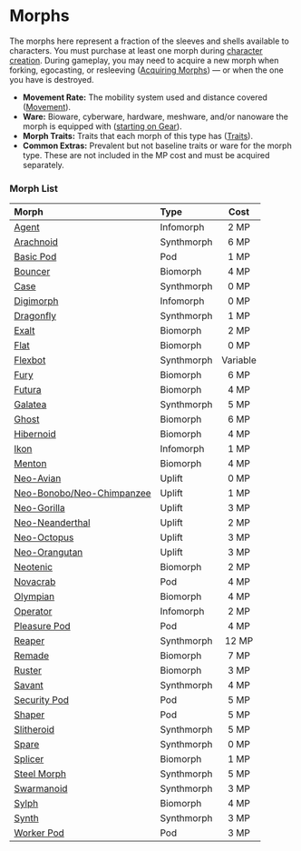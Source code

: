# Morphs

The morphs here represent a fraction of the sleeves and shells available to characters. You must purchase at least one morph during [character creation](../04/01-character-stats.md). During gameplay, you may need to acquire a new morph when forking, egocasting, or resleeving ([Acquiring Morphs](../15/03-acquiring-morphs.md)) — or when the one you have is destroyed.

<!-- CLEANED div class="stat-list" -->

- **Movement Rate:** The mobility system used and distance covered ([Movement](../12/24-movement.md)).
- **Ware:** Bioware, cyberware, hardware, meshware, and/or nanoware the morph is equipped with ([starting on Gear](../16/05-common-tech-and-ware.md)).
- **Morph Traits:** Traits that each morph of this type has ([Traits](../04/28-traits.md)).
- **Common Extras:** Prevalent but not baseline traits or ware for the morph type. These are not included in the MP cost and must be acquired separately.

<!-- CLEANED /div -->

<!-- CLEANED blockquote class="framed-table" -->

### Morph List

| Morph                                                                                   | Type       |    Cost    |
| :-------------------------------------------------------------------------------------- | :--------- | :--------: |
| [Agent](../04/26-infomorphs.md#agent)                                                   | Infomorph  | 2&nbsp;MP  |
| [Arachnoid](../04/25-synthmorphs.md#arachnoid)                                          | Synthmorph | 6&nbsp;MP  |
| [Basic Pod](../04/23-pod-biomorphs.md#basic-pod)                                        | Pod        | 1&nbsp;MP  |
| [Bouncer](../04/22-common-biomorphs.md#bouncer)                                         | Biomorph   | 4&nbsp;MP  |
| [Case](../04/25-synthmorphs.md#case)                                                    | Synthmorph | 0&nbsp;MP  |
| [Digimorph](../04/26-infomorphs.md#digimorph)                                           | Infomorph  | 0&nbsp;MP  |
| [Dragonfly](../04/25-synthmorphs.md#dragonfly)                                          | Synthmorph | 1&nbsp;MP  |
| [Exalt](../04/22-common-biomorphs.md#exalt)                                             | Biomorph   | 2&nbsp;MP  |
| [Flat](../04/22-common-biomorphs.md#flat)                                               | Biomorph   | 0&nbsp;MP  |
| [Flexbot](../04/25-synthmorphs.md#flexbot)                                              | Synthmorph |  Variable  |
| [Fury](../04/22-common-biomorphs.md#fury)                                               | Biomorph   | 6&nbsp;MP  |
| [Futura](../04/22-common-biomorphs.md#futura)                                           | Biomorph   | 4&nbsp;MP  |
| [Galatea](../04/25-synthmorphs.md#galatea)                                              | Synthmorph | 5&nbsp;MP  |
| [Ghost](../04/22-common-biomorphs.md#ghost)                                             | Biomorph   | 6&nbsp;MP  |
| [Hibernoid](../04/22-common-biomorphs.md#hibernoid)                                     | Biomorph   | 4&nbsp;MP  |
| [Ikon](../04/26-infomorphs.md#ikon)                                                     | Infomorph  | 1&nbsp;MP  |
| [Menton](../04/22-common-biomorphs.md#menton)                                           | Biomorph   | 4&nbsp;MP  |
| [Neo-Avian](../04/24-uplift-biomorphs.md#neo-avian)                                     | Uplift     | 0&nbsp;MP  |
| [Neo-Bonobo/<!-- CLEANED wbr -->Neo-Chimpanzee](../04/24-uplift-biomorphs.md#neo-bonoboneo-chimpanzee) | Uplift     | 1&nbsp;MP  |
| [Neo-Gorilla](../04/24-uplift-biomorphs.md#neo-gorilla)                                 | Uplift     | 3&nbsp;MP  |
| [Neo-Neanderthal](../04/24-uplift-biomorphs.md#neo-neanderthal)                         | Uplift     | 2&nbsp;MP  |
| [Neo-Octopus](../04/24-uplift-biomorphs.md#neo-octopus)                                 | Uplift     | 3&nbsp;MP  |
| [Neo-Orangutan](../04/24-uplift-biomorphs.md#neo-orangutan)                             | Uplift     | 3&nbsp;MP  |
| [Neotenic](../04/22-common-biomorphs.md#neotenic)                                       | Biomorph   | 2&nbsp;MP  |
| [Novacrab](../04/23-pod-biomorphs.md#novacrab)                                          | Pod        | 4&nbsp;MP  |
| [Olympian](../04/22-common-biomorphs.md#olympian)                                       | Biomorph   | 4&nbsp;MP  |
| [Operator](../04/26-infomorphs.md#operator)                                             | Infomorph  | 2&nbsp;MP  |
| [Pleasure Pod](../04/23-pod-biomorphs.md#pleasure-pod)                                  | Pod        | 4&nbsp;MP  |
| [Reaper](../04/25-synthmorphs.md#reaper)                                                | Synthmorph | 12&nbsp;MP |
| [Remade](../04/22-common-biomorphs.md#remade)                                           | Biomorph   | 7&nbsp;MP  |
| [Ruster](../04/22-common-biomorphs.md#ruster)                                           | Biomorph   | 3&nbsp;MP  |
| [Savant](../04/25-synthmorphs.md#savant)                                                | Synthmorph | 4&nbsp;MP  |
| [Security Pod](../04/23-pod-biomorphs.md#security-pod)                                  | Pod        | 5&nbsp;MP  |
| [Shaper](../04/23-pod-biomorphs.md#shaper)                                              | Pod        | 5&nbsp;MP  |
| [Slitheroid](../04/25-synthmorphs.md#slitheroid)                                        | Synthmorph | 5&nbsp;MP  |
| [Spare](../04/25-synthmorphs.md#spare)                                                  | Synthmorph | 0&nbsp;MP  |
| [Splicer](../04/22-common-biomorphs.md#splicer)                                         | Biomorph   | 1&nbsp;MP  |
| [Steel Morph](../04/25-synthmorphs.md#steel-morph)                                      | Synthmorph | 5&nbsp;MP  |
| [Swarmanoid](../04/25-synthmorphs.md#swarmanoid)                                        | Synthmorph | 3&nbsp;MP  |
| [Sylph](../04/22-common-biomorphs.md#sylph)                                             | Biomorph   | 4&nbsp;MP  |
| [Synth](../04/25-synthmorphs.md#synth)                                                  | Synthmorph | 3&nbsp;MP  |
| [Worker Pod](../04/23-pod-biomorphs.md#worker-pod)                                      | Pod        | 3&nbsp;MP  |

<!-- CLEANED /blockquote -->
